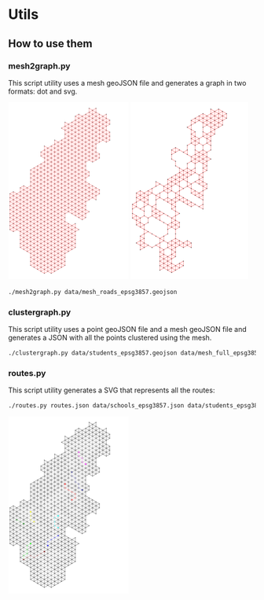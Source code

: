 # Utils

## How to use them

### mesh2graph.py

This script utility uses a mesh geoJSON file and generates a graph in two formats: dot and svg.

![images/mesh_full_epsg3857.png](images/mesh_full_epsg3857.png)
![images/mesh_roads_epsg3857.png](images/mesh_roads_epsg3857.png)

```sh
./mesh2graph.py data/mesh_roads_epsg3857.geojson
```

### clustergraph.py

This script utility uses a point geoJSON file and a mesh geoJSON file and generates a JSON with all the points clustered using the mesh.

```sh
./clustergraph.py data/students_epsg3857.geojson data/mesh_full_epsg3857.geojson | jq -r > data/students_epsg3857.json
```

### routes.py

This script utility generates a SVG that represents all the routes:

```sh
./routes.py routes.json data/schools_epsg3857.json data/students_epsg3857.json data/mesh_full_epsg3857.geojson data/mesh_roads_epsg3857.geojson
```

![images/routes.png](images/routes.png)

